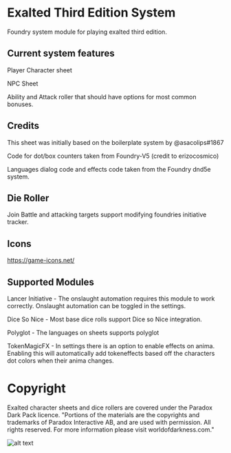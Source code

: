 # Exalted Third Edition System

Foundry system module for playing exalted third edition.

## Current system features

Player Character sheet

NPC Sheet

Ability and Attack roller that should have options for most common bonuses.

## Credits

This sheet was initially based on the boilerplate system by @asacolips#1867

Code for dot/box counters taken from Foundry-V5 (credit to erizocosmico)

Languages dialog code and effects code taken from the Foundry dnd5e system.

## Die Roller

Join Battle and attacking targets support modifying foundries initiative tracker.

## Icons

https://game-icons.net/

## Supported Modules

Lancer Initiative - The onslaught automation requires this module to work correctly.  Onslaught automation can be toggled in the settings.

Dice So Nice - Most base dice rolls support Dice so Nice integration.

Polyglot - The languages on sheets supports polyglot

TokenMagicFX - In settings there is an option to enable effects on anima.  Enabling this will automatically add tokeneffects based off the characters dot colors when their anima changes.

# Copyright
Exalted character sheets and dice rollers are covered under the Paradox Dark Pack licence.
"Portions of the materials are the copyrights and trademarks of Paradox Interactive AB, and are used with permission. All rights reserved. For more information please visit worldofdarkness.com."

![alt text](https://s3-eu-north-1.amazonaws.com/pdx-campaign-wp-data/uploads/sites/10/2021/10/05102936/darkpack_logo2-300x300.png)

